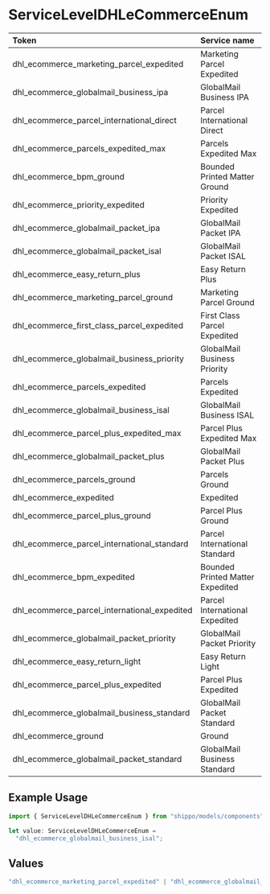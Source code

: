 # ServiceLevelDHLeCommerceEnum

|Token | Service name|
|:---|:---|
| dhl_ecommerce_marketing_parcel_expedited | Marketing Parcel Expedited|
| dhl_ecommerce_globalmail_business_ipa | GlobalMail Business IPA|
| dhl_ecommerce_parcel_international_direct | Parcel International Direct|
| dhl_ecommerce_parcels_expedited_max | Parcels Expedited Max|
| dhl_ecommerce_bpm_ground | Bounded Printed Matter Ground|
| dhl_ecommerce_priority_expedited | Priority Expedited|
| dhl_ecommerce_globalmail_packet_ipa | GlobalMail Packet IPA|
| dhl_ecommerce_globalmail_packet_isal | GlobalMail Packet ISAL|
| dhl_ecommerce_easy_return_plus | Easy Return Plus|
| dhl_ecommerce_marketing_parcel_ground | Marketing Parcel Ground|
| dhl_ecommerce_first_class_parcel_expedited | First Class Parcel Expedited|
| dhl_ecommerce_globalmail_business_priority | GlobalMail Business Priority|
| dhl_ecommerce_parcels_expedited | Parcels Expedited|
| dhl_ecommerce_globalmail_business_isal | GlobalMail Business ISAL|
| dhl_ecommerce_parcel_plus_expedited_max | Parcel Plus Expedited Max|
| dhl_ecommerce_globalmail_packet_plus | GlobalMail Packet Plus|
| dhl_ecommerce_parcels_ground | Parcels Ground|
| dhl_ecommerce_expedited | Expedited|
| dhl_ecommerce_parcel_plus_ground | Parcel Plus Ground|
| dhl_ecommerce_parcel_international_standard | Parcel International Standard|
| dhl_ecommerce_bpm_expedited | Bounded Printed Matter Expedited|
| dhl_ecommerce_parcel_international_expedited | Parcel International Expedited|
| dhl_ecommerce_globalmail_packet_priority | GlobalMail Packet Priority|
| dhl_ecommerce_easy_return_light | Easy Return Light|
| dhl_ecommerce_parcel_plus_expedited | Parcel Plus Expedited|
| dhl_ecommerce_globalmail_business_standard | GlobalMail Packet Standard|
| dhl_ecommerce_ground | Ground|
| dhl_ecommerce_globalmail_packet_standard | GlobalMail Business Standard|


## Example Usage

```typescript
import { ServiceLevelDHLeCommerceEnum } from "shippo/models/components";

let value: ServiceLevelDHLeCommerceEnum =
  "dhl_ecommerce_globalmail_business_isal";
```

## Values

```typescript
"dhl_ecommerce_marketing_parcel_expedited" | "dhl_ecommerce_globalmail_business_ipa" | "dhl_ecommerce_parcel_international_direct" | "dhl_ecommerce_parcels_expedited_max" | "dhl_ecommerce_bpm_ground" | "dhl_ecommerce_priority_expedited" | "dhl_ecommerce_globalmail_packet_ipa" | "dhl_ecommerce_globalmail_packet_isal" | "dhl_ecommerce_easy_return_plus" | "dhl_ecommerce_marketing_parcel_ground" | "dhl_ecommerce_first_class_parcel_expedited" | "dhl_ecommerce_globalmail_business_priority" | "dhl_ecommerce_parcels_expedited" | "dhl_ecommerce_globalmail_business_isal" | "dhl_ecommerce_parcel_plus_expedited_max" | "dhl_ecommerce_globalmail_packet_plus" | "dhl_ecommerce_parcels_ground" | "dhl_ecommerce_expedited" | "dhl_ecommerce_parcel_plus_ground" | "dhl_ecommerce_parcel_international_standard" | "dhl_ecommerce_bpm_expedited" | "dhl_ecommerce_parcel_international_expedited" | "dhl_ecommerce_globalmail_packet_priority" | "dhl_ecommerce_easy_return_light" | "dhl_ecommerce_parcel_plus_expedited" | "dhl_ecommerce_globalmail_business_standard" | "dhl_ecommerce_ground" | "dhl_ecommerce_globalmail_packet_standard"
```